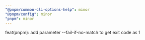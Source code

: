```yaml
---
"@pnpm/common-cli-options-help": minor
"@pnpm/config": minor
"pnpm": minor
---
```


feat(pnpm): add parameter --fail-if-no-match to get exit code as 1
